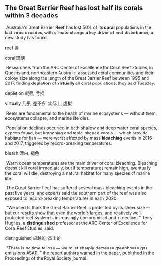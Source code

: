 ## The Great Barrier Reef has lost half its corals within 3 decades

​		Australia's Great Barrier **Reef** has lost 50% of its **coral** populations in the last three decades, with climate change a key driver of reef disturbance, a new study has found.

reef  礁

coral  珊瑚

​		Researchers from the ARC Center of Excellence for Coral Reef Studies, in Queensland, northeastern Australia, assessed coral communities and their colony size along the length of the Great Barrier Reef between 1995 and 2017, finding **depletion** of **virtually** all coral populations, they said Tuesday.

depletion  耗尽; 亏损

virtually  几乎; 差不多; 实际上; 虚拟

​		Reefs are fundamental to the health of marine ecosystems — without them, ecosystems collapse, and marine life dies.

​		Population declines occurred in both shallow and deep water coral species, experts found, but branching and table-shaped corals — which provide habitats for fish — were worst affected by mass **bleaching** events in 2016 and 2017, triggered by record-breaking temperatures.

bleach  漂白; 褪色

​		Warm ocean temperatures are the main driver of coral bleaching. Bleaching doesn't kill coral immediately, but if temperatures remain high, eventually the coral will die, destroying a natural habitat for many species of marine life.

​		The Great Barrier Reef has suffered several mass bleaching events in the past five years, and experts said the southern part of the reef was also exposed to record-breaking temperatures in early 2020.

​		"We used to think the Great Barrier Reef is protected by its sheer size — but our results show that even the world's largest and relatively well-protected reef system is increasingly compromised and in decline, " Terry Hughes, a **distinguished** professor at the ARC Center of Excellence for Coral Reef Studies, said.

distinguished  卓越的; 杰出的

​		"There is no time to lose — we must sharply decrease greenhouse gas emissions ASAP, " the report authors warned in the paper, published in the Proceedings of the Royal Society journal.